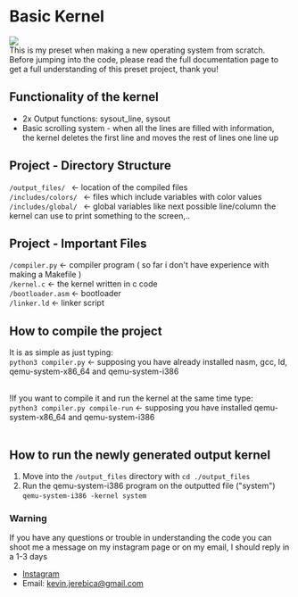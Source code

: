 # Basic Kernel
<img src="https://cdn.discordapp.com/attachments/708008758902784110/833254841806618674/unknown.png"><br>
This is my preset when making a new operating system from scratch. <br>
Before jumping into the code, please read the full documentation page to get a full understanding of this preset project, thank you! <br>
## Functionality of the kernel
 - 2x Output functions: sysout_line, sysout<br>
 - Basic scrolling system - when all the lines are filled with information,<br>
    the kernel deletes the first line and moves the rest of lines one line up<br>

## Project - Directory Structure
 ```/output_files/ ``` <- location of the compiled files<br>
 ```/includes/colors/ ``` <- files which include variables with color values<br>
 ```/includes/global/ ``` <- global variables like next possible line/column the kernel can use to print something to the screen,.. <br>
 
## Project - Important Files
```/compiler.py``` <- compiler program ( so far i don't have experience with making a Makefile )<br>
```/kernel.c``` <- the kernel written in c code<br>
```/bootloader.asm``` <- bootloader<br>
```/linker.ld``` <- linker script

## How to compile the project
It is as simple as just typing: <br>
```python3 compiler.py``` <- supposing you have already installed nasm, gcc, ld, qemu-system-x86_64 and qemu-system-i386 <br><br>

!If you want to compile it and run the kernel at the same time type: <br>
```python3 compiler.py compile-run``` <- supposing you have installed qemu-system-x86_64 and qemu-system-i386<br><br> 

## How to run the newly generated output kernel 
1) Move into the ```/output_files``` directory with ```cd ./output_files``` <br>
2) Run the qemu-system-i386 program on the outputted file ("system") ```qemu-system-i386 -kernel system``` 

### Warning 
If you have any questions or trouble in understanding the code you can shoot me a message on my instagram page or on my email, I should reply in a 1-3 days
 - <a href="https://instagram.com/kevinj____">Instagram</a>
 - Email: kevin.jerebica@gmail.com
